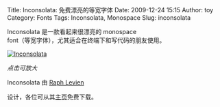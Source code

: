 Title: Inconsolata: 免费漂亮的等宽字体
Date: 2009-12-24 15:15
Author: toy
Category: Fonts
Tags: Inconsolata, Monospace
Slug: inconsolata

Inconsolata 是一款看起来很漂亮的 monospace  
font（等宽字体），尤其适合在终端下和写代码的朋友使用。

[![Inconsolata](http://i.linuxtoy.org/images/2009/12/inconsolata-thumb.png)](http://i.linuxtoy.org/images/2009/12/inconsolata.png)

*点击可放大*

Inconsolata 由 [Raph Levien](http://levien.com/)  

设计，各位可从其[主页](http://levien.com/type/myfonts/inconsolata.html)免费下载。

